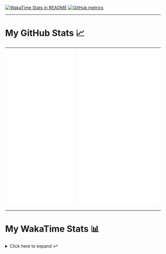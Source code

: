 [![WakaTime Stats in README](https://github.com/LOsioChico/LOsioChico/actions/workflows/waka.yml/badge.svg)](https://github.com/LOsioChico/LOsioChico/actions/workflows/waka.yml) [![GitHub metrics](https://github.com/LOsioChico/LOsioChico/actions/workflows/metrics.yml/badge.svg)](https://github.com/LOsioChico/LOsioChico/actions/workflows/metrics.yml)

---

# My GitHub Stats 📈

| ![](./assets/metrics.svg) | ![](./assets/metrics2.svg) |
| ------------------------- | -------------------------- |

---

# My WakaTime Stats 📊

<details>
<summary>Click here to expand ↩️</summary>
<br>

<!--START_SECTION:waka-->
![Code Time](http://img.shields.io/badge/Code%20Time-2%2C287%20hrs%2053%20mins-blue)

![Lines of code](https://img.shields.io/badge/From%20Hello%20World%20I%27ve%20Written-474.1%20thousand%20lines%20of%20code-blue)

**🐱 My GitHub Data** 

> 📦 691.0 kB Used in GitHub's Storage 
 > 
> 🏆 262 Contributions in the Year 2025
 > 
> 🚫 Not Opted to Hire
 > 
> 📜 29 Public Repositories 
 > 
> 🔑 34 Private Repositories 
 > 
**I'm a Night 🦉** 

```text
🌞 Morning                734 commits         ████░░░░░░░░░░░░░░░░░░░░░   14.96 % 
🌆 Daytime                1605 commits        ████████░░░░░░░░░░░░░░░░░   32.72 % 
🌃 Evening                1661 commits        ████████░░░░░░░░░░░░░░░░░   33.86 % 
🌙 Night                  906 commits         █████░░░░░░░░░░░░░░░░░░░░   18.47 % 
```
📅 **I'm Most Productive on Thursday** 

```text
Monday                   664 commits         ███░░░░░░░░░░░░░░░░░░░░░░   13.53 % 
Tuesday                  779 commits         ████░░░░░░░░░░░░░░░░░░░░░   15.88 % 
Wednesday                591 commits         ███░░░░░░░░░░░░░░░░░░░░░░   12.05 % 
Thursday                 919 commits         █████░░░░░░░░░░░░░░░░░░░░   18.73 % 
Friday                   740 commits         ████░░░░░░░░░░░░░░░░░░░░░   15.08 % 
Saturday                 764 commits         ████░░░░░░░░░░░░░░░░░░░░░   15.57 % 
Sunday                   449 commits         ██░░░░░░░░░░░░░░░░░░░░░░░   09.15 % 
```


📊 **This Week I Spent My Time On** 

```text
💬 Programming Languages: 
TypeScript               5 hrs               ██████████████░░░░░░░░░░░   54.28 % 
SQL                      2 hrs 21 mins       ██████░░░░░░░░░░░░░░░░░░░   25.63 % 
Astro                    1 hr 9 mins         ███░░░░░░░░░░░░░░░░░░░░░░   12.51 % 
Other                    18 mins             █░░░░░░░░░░░░░░░░░░░░░░░░   03.33 % 
YAML                     8 mins              ░░░░░░░░░░░░░░░░░░░░░░░░░   01.59 % 
```

**I Mostly Code in TypeScript** 

```text
TypeScript               33 repos            ████████████░░░░░░░░░░░░░   50.00 % 
Scala                    9 repos             ███░░░░░░░░░░░░░░░░░░░░░░   13.64 % 
JavaScript               7 repos             ███░░░░░░░░░░░░░░░░░░░░░░   10.61 % 
CSS                      5 repos             ██░░░░░░░░░░░░░░░░░░░░░░░   07.58 % 
Astro                    4 repos             ██░░░░░░░░░░░░░░░░░░░░░░░   06.06 % 
```




 Last Updated on 12/07/2025 01:16:49 UTC
<!--END_SECTION:waka-->

## </details>
